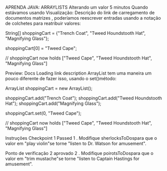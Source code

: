 APRENDA JAVA: ARRAYLISTS
Alterando um valor
5 minutos
Quando estávamos usando
Visualização: Descrição do link de carregamento de documentos
matrizes
, poderíamos reescrever entradas usando a notação de colchetes para reatribuir valores:

String[] shoppingCart = {"Trench Coat", "Tweed Houndstooth Hat", "Magnifying Glass"};

shoppingCart[0] = "Tweed Cape";

// shoppingCart now holds ["Tweed Cape", "Tweed Houndstooth Hat", "Magnifying Glass"]

Preview: Docs Loading link description
ArrayList
tem uma maneira um pouco diferente de fazer isso, usando o set()método:

ArrayList<String> shoppingCart = new ArrayList<String>();

shoppingCart.add("Trench Coat");
shoppingCart.add("Tweed Houndstooth Hat");
shoppingCart.add("Magnifying Glass");

shoppingCart.set(0, "Tweed Cape");

// shoppingCart now holds ["Tweed Cape", "Tweed Houndstooth Hat", "Magnifying Glass"]

Instruções
Checkpoint 1 Passed
1 .
Modifique sherlocksToDospara que o valor em "play violin"se torne "listen to Dr. Watson for amusement".

Ponto de verificação 2 aprovado
2 .
Modifique poirotsToDospara que o valor em "trim mustache"se torne "listen to Captain Hastings for amusement".